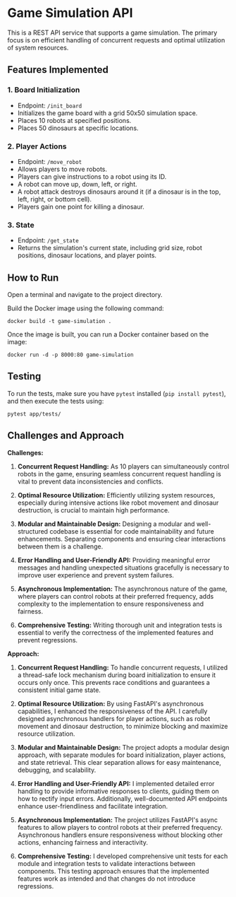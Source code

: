 # Game Simulation API

This is a REST API service that supports a game simulation. The primary focus is on efficient handling of concurrent requests and optimal utilization of system resources.

## Features Implemented

### 1. Board Initialization

- Endpoint: `/init_board`
- Initializes the game board with a grid 50x50 simulation space.
- Places 10 robots at specified positions.
- Places 50 dinosaurs at specific locations.

### 2. Player Actions

- Endpoint: `/move_robot`
- Allows players to move robots.
- Players can give instructions to a robot using its ID.
- A robot can move up, down, left, or right.
- A robot attack destroys dinosaurs around it (if a dinosaur is in the top, left, right, or bottom cell).
- Players gain one point for killing a dinosaur.

### 3. State

- Endpoint: `/get_state`
- Returns the simulation's current state, including grid size, robot positions, dinosaur locations, and player points.

## How to Run

Open a terminal and navigate to the project directory.

Build the Docker image using the following command:
```shell
docker build -t game-simulation .
```
Once the image is built, you can run a Docker container based on the image:
```shell
docker run -d -p 8000:80 game-simulation
```

## Testing

To run the tests, make sure you have `pytest` installed (`pip install pytest`), and then execute the tests using:

```shell
pytest app/tests/
```
## Challenges and Approach



**Challenges:**

1. **Concurrent Request Handling:** As 10 players can simultaneously control robots in the game, ensuring seamless concurrent request handling is vital to prevent data inconsistencies and conflicts.

2. **Optimal Resource Utilization:** Efficiently utilizing system resources, especially during intensive actions like robot movement and dinosaur destruction, is crucial to maintain high performance.

3. **Modular and Maintainable Design:** Designing a modular and well-structured codebase is essential for code maintainability and future enhancements. Separating components and ensuring clear interactions between them is a challenge.

4. **Error Handling and User-Friendly API:** Providing meaningful error messages and handling unexpected situations gracefully is necessary to improve user experience and prevent system failures.

5. **Asynchronous Implementation:** The asynchronous nature of the game, where players can control robots at their preferred frequency, adds complexity to the implementation to ensure responsiveness and fairness.

6. **Comprehensive Testing:** Writing thorough unit and integration tests is essential to verify the correctness of the implemented features and prevent regressions.

**Approach:**

1. **Concurrent Request Handling:** To handle concurrent requests, I utilized a thread-safe lock mechanism during board initialization to ensure it occurs only once. This prevents race conditions and guarantees a consistent initial game state.

2. **Optimal Resource Utilization:** By using FastAPI's asynchronous capabilities, I enhanced the responsiveness of the API. I carefully designed asynchronous handlers for player actions, such as robot movement and dinosaur destruction, to minimize blocking and maximize resource utilization.

3. **Modular and Maintainable Design:** The project adopts a modular design approach, with separate modules for board initialization, player actions, and state retrieval. This clear separation allows for easy maintenance, debugging, and scalability.

4. **Error Handling and User-Friendly API:** I implemented detailed error handling to provide informative responses to clients, guiding them on how to rectify input errors. Additionally, well-documented API endpoints enhance user-friendliness and facilitate integration.

5. **Asynchronous Implementation:** The project utilizes FastAPI's async features to allow players to control robots at their preferred frequency. Asynchronous handlers ensure responsiveness without blocking other actions, enhancing fairness and interactivity.

6. **Comprehensive Testing:** I developed comprehensive unit tests for each module and integration tests to validate interactions between components. This testing approach ensures that the implemented features work as intended and that changes do not introduce regressions.


